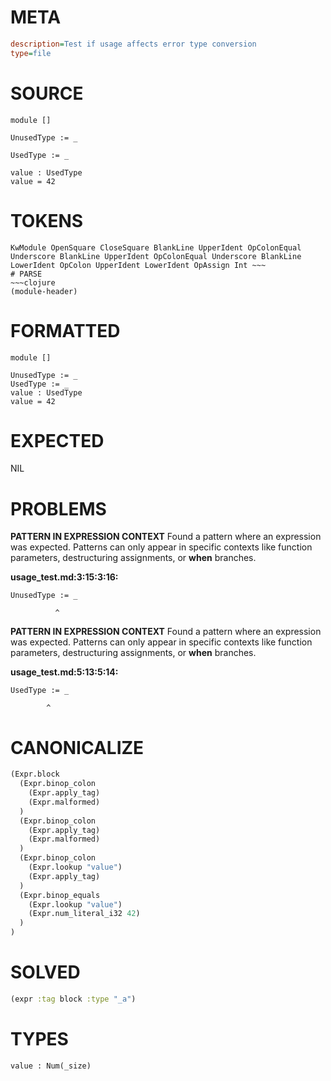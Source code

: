 # META
~~~ini
description=Test if usage affects error type conversion
type=file
~~~
# SOURCE
~~~roc
module []

UnusedType := _

UsedType := _

value : UsedType
value = 42
~~~
# TOKENS
~~~text
KwModule OpenSquare CloseSquare BlankLine UpperIdent OpColonEqual Underscore BlankLine UpperIdent OpColonEqual Underscore BlankLine LowerIdent OpColon UpperIdent LowerIdent OpAssign Int ~~~
# PARSE
~~~clojure
(module-header)
~~~
# FORMATTED
~~~roc
module []

UnusedType := _
UsedType := _
value : UsedType
value = 42
~~~
# EXPECTED
NIL
# PROBLEMS
**PATTERN IN EXPRESSION CONTEXT**
Found a pattern where an expression was expected.
Patterns can only appear in specific contexts like function parameters, destructuring assignments, or **when** branches.

**usage_test.md:3:15:3:16:**
```roc
UnusedType := _
```
              ^


**PATTERN IN EXPRESSION CONTEXT**
Found a pattern where an expression was expected.
Patterns can only appear in specific contexts like function parameters, destructuring assignments, or **when** branches.

**usage_test.md:5:13:5:14:**
```roc
UsedType := _
```
            ^


# CANONICALIZE
~~~clojure
(Expr.block
  (Expr.binop_colon
    (Expr.apply_tag)
    (Expr.malformed)
  )
  (Expr.binop_colon
    (Expr.apply_tag)
    (Expr.malformed)
  )
  (Expr.binop_colon
    (Expr.lookup "value")
    (Expr.apply_tag)
  )
  (Expr.binop_equals
    (Expr.lookup "value")
    (Expr.num_literal_i32 42)
  )
)
~~~
# SOLVED
~~~clojure
(expr :tag block :type "_a")
~~~
# TYPES
~~~roc
value : Num(_size)
~~~
